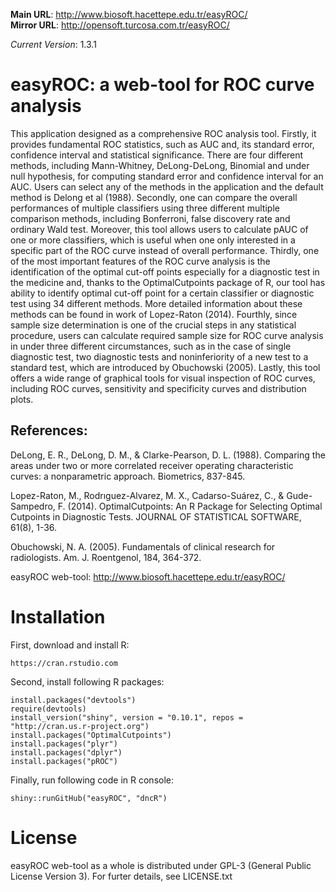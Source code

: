 **Main URL**: http://www.biosoft.hacettepe.edu.tr/easyROC/ <br>
**Mirror URL**: http://opensoft.turcosa.com.tr/easyROC/

*Current Version*: 1.3.1

# easyROC: a web-tool for ROC curve analysis

This application designed as a comprehensive ROC analysis tool. Firstly, it provides fundamental ROC statistics, such as AUC and, its standard error, confidence interval and statistical significance. There are four different methods, including Mann-Whitney, DeLong-DeLong, Binomial and under null hypothesis, for computing standard error and confidence interval for an AUC. Users can select any of the methods in the application and the default method is Delong et al (1988). Secondly, one can compare the overall performances of multiple classifiers using three different multiple comparison methods, including Bonferroni, false discovery rate and ordinary Wald test. Moreover, this tool allows users to calculate pAUC of one or more classifiers, which is useful when one only interested in a specific part of the ROC curve instead of overall performance. Thirdly, one of the most important features of the ROC curve analysis is the identification of the optimal cut-off points especially for a diagnostic test in the medicine and, thanks to the OptimalCutpoints package of R, our tool has ability to identify optimal cut-off point for a certain classifier or diagnostic test using 34 different methods. More detailed information about these methods can be found in work of Lopez-Raton (2014). Fourthly, since sample size determination is one of the crucial steps in any statistical procedure, users can calculate required sample size for ROC curve analysis in under three different circumstances, such as in the case of single diagnostic test, two diagnostic tests and noninferiority of a new test to a standard test, which are introduced by Obuchowski (2005). Lastly, this tool offers a wide range of graphical tools for visual inspection of ROC curves, including ROC curves, sensitivity and specificity curves and distribution plots.

## References:

DeLong, E. R., DeLong, D. M., & Clarke-Pearson, D. L. (1988). Comparing the areas under two or more correlated receiver operating characteristic curves: a nonparametric approach. Biometrics, 837-845.

Lopez-Raton, M., Rodrıguez-Alvarez, M. X., Cadarso-Suárez, C., & Gude-Sampedro, F. (2014). OptimalCutpoints: An R Package for Selecting Optimal Cutpoints in Diagnostic Tests. JOURNAL OF STATISTICAL SOFTWARE, 61(8), 1-36.

Obuchowski, N. A. (2005). Fundamentals of clinical research for radiologists. Am. J. Roentgenol, 184, 364-372.

easyROC web-tool: http://www.biosoft.hacettepe.edu.tr/easyROC/

# Installation

First, download and install R:

    https://cran.rstudio.com

Second, install following R packages:

    install.packages("devtools")
    require(devtools)
    install_version("shiny", version = "0.10.1", repos = "http://cran.us.r-project.org")
    install.packages("OptimalCutpoints")
    install.packages("plyr")
    install.packages("dplyr")
    install.packages("pROC")

Finally, run following code in R console:

    shiny::runGitHub("easyROC", "dncR")


# License

easyROC web-tool as a whole is distributed under GPL-3 (General Public License Version 3). For furter details, see LICENSE.txt

